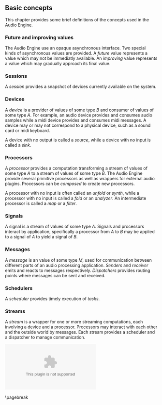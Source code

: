 
Basic concepts
--------------

This chapter provides some brief definitions of the concepts used in the Audio Engine.

### Future and improving values

The Audio Engine use an opaque asynchronous interface. Two special kinds of asynchronous values
are provided. A *future* value represents a value which may not be immediatly available. An
*improving* value represents a value which may gradually approach its final value.

### Sessions

A *session* provides a snapshot of devices currently available on the system.

### Devices

A *device* is a provider of values of some type *B* and consumer of values of some type *A*. For
example, an audio device provides and consumes audio samples while a midi device provides and
consumes midi messages. A device may or may not correspond to a physical device, such as a sound
card or midi keyboard.

A device with no output is called a *source*, while a device with no input is called a *sink*.

### Processors

A *processor* provides a computation transforming a stream of values of some type *A* to a
stream of values of some type *B*. The Audio Engine provide several primitive processors as well
as wrappers for external audio plugins. Processors can be *composed* to create new processors.

A processor with no input is often called an *unfold* or *synth*, while a processor with no
input is called a *fold* or an *analyzer*. An intermediate processor is called a *map* or a
*filter*.

### Signals

A signal is a stream of values of some type *A*. Signals and processors interact by application,
specifically a processor from *A* to *B* may be applied to a signal of *A* to yield a signal of
*B*.

### Messages

A *message* is an value of some type *M*, used for communication between different parts
of an audio processing application. *Senders* and *receiver* emits and reacts to messages
respectively. *Dispatchers* provides routing points where messages can be sent and received.

### Schedulers

A *scheduler* provides timely execution of *tasks*.

### Streams

A *stream* is a wrapper for one or more streaming computations, each involving a device and a
processor. Processors may interact with each other and the outside world by messages. Each
stream provides a scheduler and a dispatcher to manage communication.

![Overview of the concepts used in the Audio Engine](images/stream.eps "")


\pagebreak

